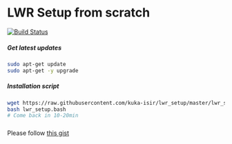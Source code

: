 # LWR Setup from scratch

[![Build Status](https://travis-ci.org/kuka-isir/lwr_setup.svg?branch=master)](https://travis-ci.org/kuka-isir/lwr_setup)

##### Get latest updates
```bash
sudo apt-get update
sudo apt-get -y upgrade
```

##### Installation script
```bash
wget https://raw.githubusercontent.com/kuka-isir/lwr_setup/master/lwr_setup.bash
bash lwr_setup.bash
# Come back in 10-20min
```

##### 

Please follow [this gist](https://gist.github.com/ahoarau/bcb9a6966d2a1d82d88a)
